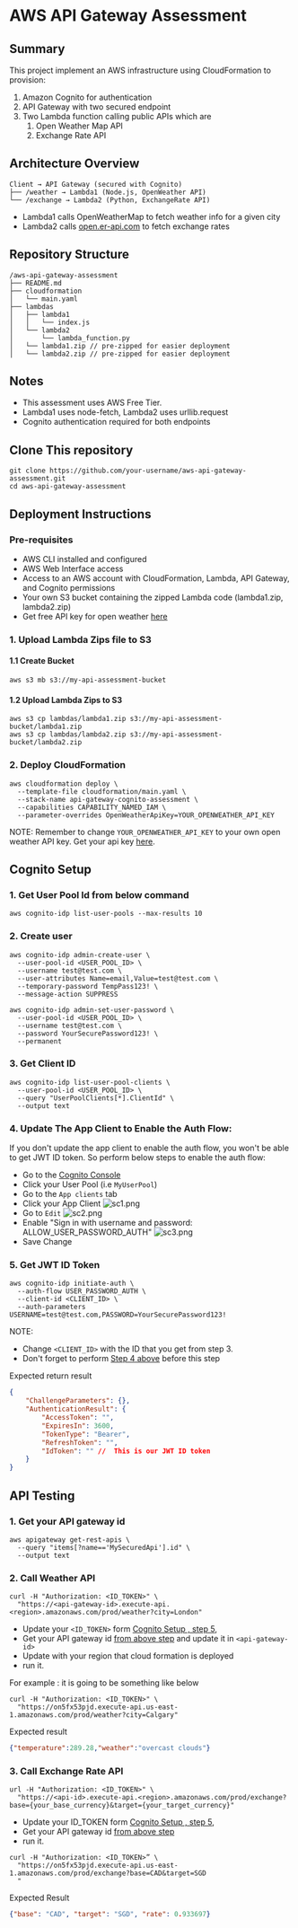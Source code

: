 # AWS API Gateway Assessment

## Summary

This project implement an AWS infrastructure using CloudFormation to provision:

<ol>
    <li>Amazon Cognito for authentication</li>
    <li>API Gateway with two secured endpoint</li>
    <li>
        Two Lambda function calling public APIs which are
            <ol>
                <li>Open Weather Map API</li>
                <li>Exchange Rate API</li>
            </ol>
    </li>
</ol>

## Architecture Overview

```
Client → API Gateway (secured with Cognito)
├── /weather → Lambda1 (Node.js, OpenWeather API)
└── /exchange → Lambda2 (Python, ExchangeRate API)
```
- Lambda1 calls OpenWeatherMap to fetch weather info for a given city
- Lambda2 calls [open.er-api.com](https://open.er-api.com/v6/latest/USD) to fetch exchange rates

## Repository Structure
```
/aws-api-gateway-assessment
├── README.md
├── cloudformation
│   └── main.yaml
├── lambdas
│   ├── lambda1
│   │   └── index.js
│   └── lambda2
│       └── lambda_function.py
│   └── lambda1.zip // pre-zipped for easier deployment
│   └── lambda2.zip // pre-zipped for easier deployment
```

## Notes
- This assessment uses AWS Free Tier.
- Lambda1 uses node-fetch, Lambda2 uses urllib.request
- Cognito authentication required for both endpoints

## Clone This repository

```
git clone https://github.com/your-username/aws-api-gateway-assessment.git
cd aws-api-gateway-assessment
```

## Deployment Instructions
### Pre-requisites

- AWS CLI installed and configured
- AWS Web Interface access
- Access to an AWS account with CloudFormation, Lambda, API Gateway, and Cognito permissions
- Your own S3 bucket containing the zipped Lambda code (lambda1.zip, lambda2.zip)
- Get free API key for open weather [here](https://openweathermap.org/api)

### 1. Upload Lambda Zips file to S3

#### 1.1 Create Bucket
```
aws s3 mb s3://my-api-assessment-bucket  
```

#### 1.2 Upload Lambda Zips to S3
```
aws s3 cp lambdas/lambda1.zip s3://my-api-assessment-bucket/lambda1.zip
aws s3 cp lambdas/lambda2.zip s3://my-api-assessment-bucket/lambda2.zip
```

### 2. Deploy CloudFormation

```
aws cloudformation deploy \
  --template-file cloudformation/main.yaml \
  --stack-name api-gateway-cognito-assessment \
  --capabilities CAPABILITY_NAMED_IAM \
  --parameter-overrides OpenWeatherApiKey=YOUR_OPENWEATHER_API_KEY
```

NOTE: Remember to change `YOUR_OPENWEATHER_API_KEY` to your own open weather API key. Get your api key [here](https://openweathermap.org/api).

## Cognito Setup
### 1. Get User Pool Id from below command
```
aws cognito-idp list-user-pools --max-results 10
```

### 2. Create user
```
aws cognito-idp admin-create-user \
  --user-pool-id <USER_POOL_ID> \
  --username test@test.com \
  --user-attributes Name=email,Value=test@test.com \
  --temporary-password TempPass123! \
  --message-action SUPPRESS
  
aws cognito-idp admin-set-user-password \
  --user-pool-id <USER_POOL_ID> \
  --username test@test.com \
  --password YourSecurePassword123! \
  --permanent
```

### 3. Get Client ID

```
aws cognito-idp list-user-pool-clients \
  --user-pool-id <USER_POOL_ID> \
  --query "UserPoolClients[*].ClientId" \
  --output text
```


### 4. Update The App Client to Enable the Auth Flow:

If you don't update the app client to enable the auth flow, you won't be able to get JWT ID token. 
So perform below steps to enable the auth flow:

- Go to the [Cognito Console](https://console.aws.amazon.com/cognito/)
- Click your User Pool (i.e `MyUserPool`)
- Go to the `App clients` tab 
- Click your App Client
![sc1.png](Assets%2Fsc1.png)
- Go to `Edit`
![sc2.png](Assets%2Fsc2.png)
- Enable "Sign in with username and password: ALLOW_USER_PASSWORD_AUTH"
![sc3.png](Assets%2Fsc3.png)
- Save Change

### 5. Get JWT ID Token

```
aws cognito-idp initiate-auth \
  --auth-flow USER_PASSWORD_AUTH \
  --client-id <CLIENT_ID> \
  --auth-parameters USERNAME=test@test.com,PASSWORD=YourSecurePassword123!
```

NOTE: 
- Change `<CLIENT_ID>` with the ID that you get from step 3.
- Don't forget to perform [Step 4 above](#4-update-the-app-client-to-enable-the-auth-flow) before this step

Expected return result 

```json
{
    "ChallengeParameters": {},
    "AuthenticationResult": {
        "AccessToken": "",
        "ExpiresIn": 3600,
        "TokenType": "Bearer",
        "RefreshToken": "",
        "IdToken": "" //  This is our JWT ID token 
    }
}
```

## API Testing


### 1. Get your API gateway id

```
aws apigateway get-rest-apis \
  --query "items[?name=='MySecuredApi'].id" \
  --output text
```

### 2. Call Weather API 

```
curl -H "Authorization: <ID_TOKEN>" \
  "https://<api-gateway-id>.execute-api.<region>.amazonaws.com/prod/weather?city=London"
```

- Update your `<ID_TOKEN>` form [Cognito Setup , step 5](#5-get-jwt-id-token),
- Get your API gateway id [from above step](#1-get-your-api-gateway-id) and update it in `<api-gateway-id>`
- Update <region> with your region that cloud formation is deployed
- run it.

For example : it is going to be something like below

```
curl -H "Authorization: <ID_TOKEN>" \
  "https://on5fx53pjd.execute-api.us-east-1.amazonaws.com/prod/weather?city=Calgary"
```
Expected result 

```json
{"temperature":289.28,"weather":"overcast clouds"}
```

### 3. Call Exchange Rate API

```
url -H "Authorization: <ID_TOKEN>" \
  "https://<api-id>.execute-api.<region>.amazonaws.com/prod/exchange?base={your_base_currency}&target={your_target_currency}"
```

- Update your ID_TOKEN form [Cognito Setup , step 5](#5-get-jwt-id-token),
- Get your API gateway id [from above step](#1-get-your-api-gateway-id)
- run it.

```
curl -H "Authorization: <ID_TOKEN>” \
  "https://on5fx53pjd.execute-api.us-east-1.amazonaws.com/prod/exchange?base=CAD&target=SGD
  "
```

Expected Result

```json
{"base": "CAD", "target": "SGD", "rate": 0.933697}
```